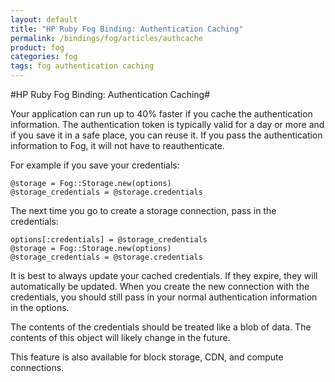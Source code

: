 ```yaml
---
layout: default
title: "HP Ruby Fog Binding: Authentication Caching"
permalink: /bindings/fog/articles/authcache
product: fog
categories: fog
tags: fog authentication caching
---
```

#HP Ruby Fog Binding: Authentication Caching#

Your application can run up to 40% faster if you cache the authentication information.  The authentication token is typically valid for a day or more and if you save it in a safe place, you can reuse it.  If you pass the authentication information to Fog, it will not have to reauthenticate.

For example if you save your credentials:

    @storage = Fog::Storage.new(options)
    @storage_credentials = @storage.credentials

The next time you go to create a storage connection, pass in the credentials:

    options[:credentials] = @storage_credentials
    @storage = Fog::Storage.new(options)
    @storage_credentials = @storage.credentials

It is best to always update your cached credentials.  If they expire, they will automatically be updated.  When you create the new connection with the credentials, you should still pass in your normal authentication information in the options.

The contents of the credentials should be treated like a blob of data.  The contents of this object will likely change in the future.

This feature is also available for block storage, CDN, and compute connections.
